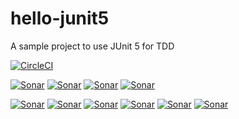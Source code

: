 # hello-junit5
A sample project to use JUnit 5 for TDD

[![CircleCI](https://circleci.com/gh/edisonfillus/hello-junit5.svg?style=svg)](https://circleci.com/gh/edisonfillus/hello-junit5)

[![Sonar](https://sonarcloud.io/api/project_badges/measure?project=org.project.example%3Ahello-junit5&metric=alert_status)]()
[![Sonar](https://sonarcloud.io/api/project_badges/measure?project=org.project.example%3Ahello-junit5&metric=sqale_rating)]()
[![Sonar](https://sonarcloud.io/api/project_badges/measure?project=org.project.example%3Ahello-junit5&metric=reliability_rating)]()
[![Sonar](https://sonarcloud.io/api/project_badges/measure?project=org.project.example%3Ahello-junit5&metric=security_rating)]()

[![Sonar](https://sonarcloud.io/api/project_badges/measure?project=org.project.example%3Ahello-junit5&metric=bugs)]()
[![Sonar](https://sonarcloud.io/api/project_badges/measure?project=org.project.example%3Ahello-junit5&metric=code_smells)]()
[![Sonar](https://sonarcloud.io/api/project_badges/measure?project=org.project.example%3Ahello-junit5&metric=coverage)]()
[![Sonar](https://sonarcloud.io/api/project_badges/measure?project=org.project.example%3Ahello-junit5&metric=duplicated_lines_density)]()
[![Sonar](https://sonarcloud.io/api/project_badges/measure?project=org.project.example%3Ahello-junit5&metric=ncloc)]()
[![Sonar](https://sonarcloud.io/api/project_badges/measure?project=org.project.example%3Ahello-junit5&metric=vulnerabilities)]()
